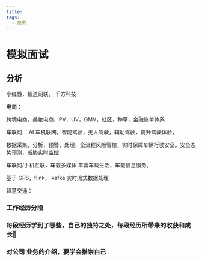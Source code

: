 ```yaml
---
title:
tags:
  - 简历
---
```

# 模拟面试

## 分析

小红唇，智道网联， 千方科技

电商：

跨境电商，美妆电商，PV，UV，GMV，社区，种草，金融账单体系

车联网 ：AI 车机联网，智能驾驶，无人驾驶，辅助驾驶，提升驾驶体验，

数据采集，分析，预警，处理，全流程风险管控，实时保障车辆行驶安全。安全态势预测，威胁实时监控

车联网/手机互联，车载多媒体 丰富车载生活，车载信息服务。

基于 GPS，flink， kafka 实时流式数据处理

智慧交通：



### 工作经历分段



### 每段经历学到了哪些，自己的独特之处，每段经历所带来的收获和成长

### 对公司 业务的介绍，要学会推崇自己





